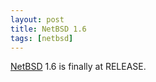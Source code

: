 ```yaml
--- 
layout: post
title: NetBSD 1.6
tags: [netbsd]
---
```


[NetBSD](http://www.netbsd.org) 1.6 is finally at RELEASE.

